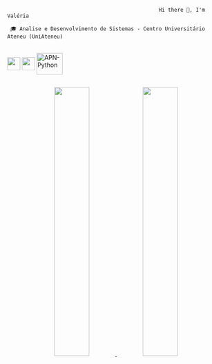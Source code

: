                                                      Hi there 👋, I'm Valéria
                                                                      
     🎓 Analise e Desenvolvimento de Sistemas - Centro Universitário Ateneu (UniAteneu) 
     
    
   
   
 
   
 <div style="display: inline_block"><br>
  <img align="center" height="30" width="30" src="https://cdn.jsdelivr.net/gh/devicons/devicon/icons/php/php-original.svg" />
  <img align="center" height="30" width="30" src="https://cdn.jsdelivr.net/gh/devicons/devicon/icons/mysql/mysql-original.svg" />
  <img align="center" alt="APN-Python" height="50" width="60" src="https://cdn.jsdelivr.net/gh/devicons/devicon/icons/python/python-original.svg">
 
          

 </div>

 ##
   
 <div align="center">
  <a href="https://github.com/Leri-ramos">
  <img height="40%" src="https://github-readme-stats.vercel.app/api?username=Leri-ramos&show_icons=true&theme=onedark&include_all_commits=true&count_private=true"/>
  <img width="40%" src="https://github-readme-stats.vercel.app/api/top-langs/?username=Leri-ramos&layout=compact&langs_count=7&theme=onedark"/>
</div>


